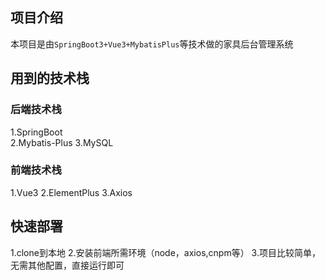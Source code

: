 ## 项目介绍
本项目是由`SpringBoot3+Vue3+MybatisPlus`等技术做的家具后台管理系统
## 用到的技术栈
### 后端技术栈
1.SpringBoot\
2.Mybatis-Plus
3.MySQL
### 前端技术栈
1.Vue3
2.ElementPlus
3.Axios
## 快速部署
1.clone到本地
2.安装前端所需环境（node，axios,cnpm等）
3.项目比较简单，无需其他配置，直接运行即可

